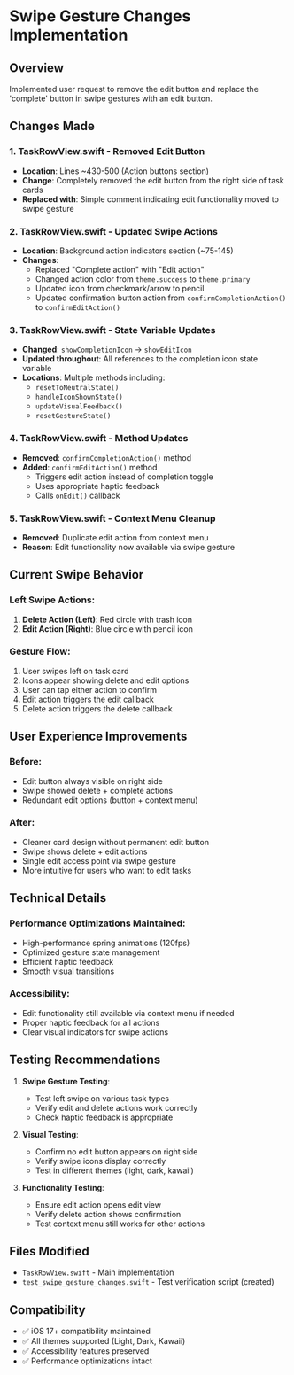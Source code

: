 # Swipe Gesture Changes Implementation

## Overview
Implemented user request to remove the edit button and replace the 'complete' button in swipe gestures with an edit button.

## Changes Made

### 1. TaskRowView.swift - Removed Edit Button
- **Location**: Lines ~430-500 (Action buttons section)
- **Change**: Completely removed the edit button from the right side of task cards
- **Replaced with**: Simple comment indicating edit functionality moved to swipe gesture

### 2. TaskRowView.swift - Updated Swipe Actions
- **Location**: Background action indicators section (~75-145)
- **Changes**:
  - Replaced "Complete action" with "Edit action"
  - Changed action color from `theme.success` to `theme.primary`
  - Updated icon from checkmark/arrow to pencil
  - Updated confirmation button action from `confirmCompletionAction()` to `confirmEditAction()`

### 3. TaskRowView.swift - State Variable Updates
- **Changed**: `showCompletionIcon` → `showEditIcon`
- **Updated throughout**: All references to the completion icon state variable
- **Locations**: Multiple methods including:
  - `resetToNeutralState()`
  - `handleIconShownState()`
  - `updateVisualFeedback()`
  - `resetGestureState()`

### 4. TaskRowView.swift - Method Updates
- **Removed**: `confirmCompletionAction()` method
- **Added**: `confirmEditAction()` method
  - Triggers edit action instead of completion toggle
  - Uses appropriate haptic feedback
  - Calls `onEdit()` callback

### 5. TaskRowView.swift - Context Menu Cleanup
- **Removed**: Duplicate edit action from context menu
- **Reason**: Edit functionality now available via swipe gesture

## Current Swipe Behavior

### Left Swipe Actions:
1. **Delete Action (Left)**: Red circle with trash icon
2. **Edit Action (Right)**: Blue circle with pencil icon

### Gesture Flow:
1. User swipes left on task card
2. Icons appear showing delete and edit options
3. User can tap either action to confirm
4. Edit action triggers the edit callback
5. Delete action triggers the delete callback

## User Experience Improvements

### Before:
- Edit button always visible on right side
- Swipe showed delete + complete actions
- Redundant edit options (button + context menu)

### After:
- Cleaner card design without permanent edit button
- Swipe shows delete + edit actions
- Single edit access point via swipe gesture
- More intuitive for users who want to edit tasks

## Technical Details

### Performance Optimizations Maintained:
- High-performance spring animations (120fps)
- Optimized gesture state management
- Efficient haptic feedback
- Smooth visual transitions

### Accessibility:
- Edit functionality still available via context menu if needed
- Proper haptic feedback for all actions
- Clear visual indicators for swipe actions

## Testing Recommendations

1. **Swipe Gesture Testing**:
   - Test left swipe on various task types
   - Verify edit and delete actions work correctly
   - Check haptic feedback is appropriate

2. **Visual Testing**:
   - Confirm no edit button appears on right side
   - Verify swipe icons display correctly
   - Test in different themes (light, dark, kawaii)

3. **Functionality Testing**:
   - Ensure edit action opens edit view
   - Verify delete action shows confirmation
   - Test context menu still works for other actions

## Files Modified

- `TaskRowView.swift` - Main implementation
- `test_swipe_gesture_changes.swift` - Test verification script (created)

## Compatibility

- ✅ iOS 17+ compatibility maintained
- ✅ All themes supported (Light, Dark, Kawaii)
- ✅ Accessibility features preserved
- ✅ Performance optimizations intact